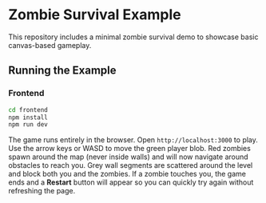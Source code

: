 # Zombie Survival Example

This repository includes a minimal zombie survival demo to showcase basic canvas-based gameplay.

## Running the Example

### Frontend
```bash
cd frontend
npm install
npm run dev
```

The game runs entirely in the browser. Open `http://localhost:3000` to play. Use the arrow keys or WASD to move the green player blob. Red zombies spawn around the map (never inside walls) and will now navigate around obstacles to reach you. Grey wall segments are scattered around the level and block both you and the zombies. If a zombie touches you, the game ends and a **Restart** button will appear so you can quickly try again without refreshing the page.
